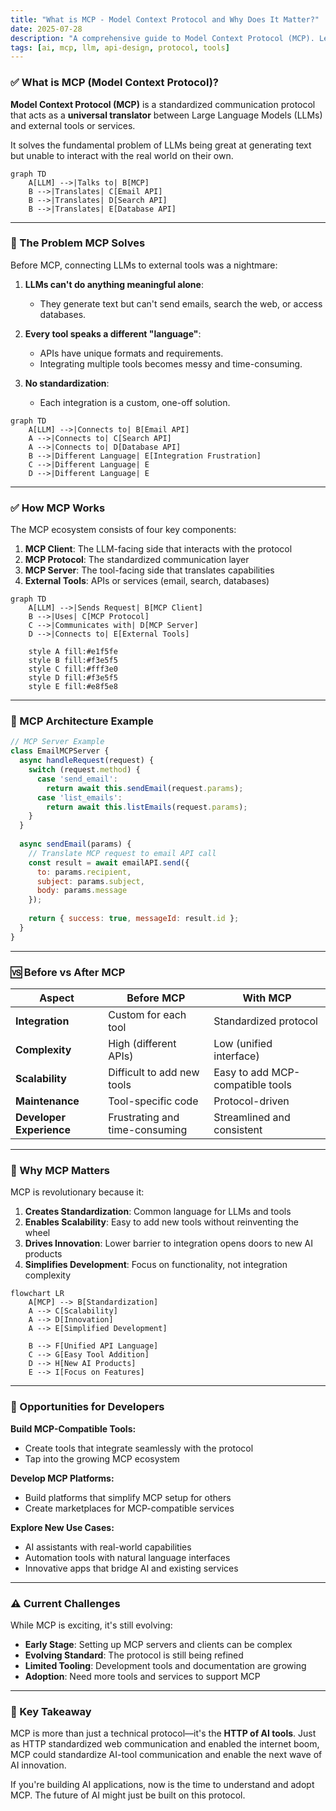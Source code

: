 ```yaml
---
title: "What is MCP - Model Context Protocol and Why Does It Matter?"
date: 2025-07-28
description: "A comprehensive guide to Model Context Protocol (MCP). Learn what it is, how it works, and why it's revolutionizing AI tool integration with visual diagrams."
tags: [ai, mcp, llm, api-design, protocol, tools]
---
```


### ✅ What is MCP (Model Context Protocol)?

**Model Context Protocol (MCP)** is a standardized communication protocol that acts as a **universal translator** between Large Language Models (LLMs) and external tools or services.

It solves the fundamental problem of LLMs being great at generating text but unable to interact with the real world on their own.

```mermaid
graph TD
    A[LLM] -->|Talks to| B[MCP]
    B -->|Translates| C[Email API]
    B -->|Translates| D[Search API]
    B -->|Translates| E[Database API]
```

---

### 📌 The Problem MCP Solves

Before MCP, connecting LLMs to external tools was a nightmare:

1. **LLMs can't do anything meaningful alone**:
   * They generate text but can't send emails, search the web, or access databases.

2. **Every tool speaks a different "language"**:
   * APIs have unique formats and requirements.
   * Integrating multiple tools becomes messy and time-consuming.

3. **No standardization**:
   * Each integration is a custom, one-off solution.

```mermaid
graph TD
    A[LLM] -->|Connects to| B[Email API]
    A -->|Connects to| C[Search API]
    A -->|Connects to| D[Database API]
    B -->|Different Language| E[Integration Frustration]
    C -->|Different Language| E
    D -->|Different Language| E
```

---

### ✅ How MCP Works

The MCP ecosystem consists of four key components:

1. **MCP Client**: The LLM-facing side that interacts with the protocol
2. **MCP Protocol**: The standardized communication layer
3. **MCP Server**: The tool-facing side that translates capabilities
4. **External Tools**: APIs or services (email, search, databases)

```mermaid
graph TD
    A[LLM] -->|Sends Request| B[MCP Client]
    B -->|Uses| C[MCP Protocol]
    C -->|Communicates with| D[MCP Server]
    D -->|Connects to| E[External Tools]
    
    style A fill:#e1f5fe
    style B fill:#f3e5f5
    style C fill:#fff3e0
    style D fill:#f3e5f5
    style E fill:#e8f5e8
```

---

### 🔧 MCP Architecture Example

```javascript
// MCP Server Example
class EmailMCPServer {
  async handleRequest(request) {
    switch (request.method) {
      case 'send_email':
        return await this.sendEmail(request.params);
      case 'list_emails':
        return await this.listEmails(request.params);
    }
  }
  
  async sendEmail(params) {
    // Translate MCP request to email API call
    const result = await emailAPI.send({
      to: params.recipient,
      subject: params.subject,
      body: params.message
    });
    
    return { success: true, messageId: result.id };
  }
}
```

---

### 🆚 Before vs After MCP

| Aspect                   | Before MCP                      | With MCP                     |
| ------------------------ | ------------------------------- | ---------------------------- |
| **Integration**          | Custom for each tool            | Standardized protocol        |
| **Complexity**           | High (different APIs)           | Low (unified interface)      |
| **Scalability**          | Difficult to add new tools      | Easy to add MCP-compatible tools |
| **Maintenance**          | Tool-specific code              | Protocol-driven              |
| **Developer Experience** | Frustrating and time-consuming  | Streamlined and consistent   |

---

### 🌟 Why MCP Matters

MCP is revolutionary because it:

1. **Creates Standardization**: Common language for LLMs and tools
2. **Enables Scalability**: Easy to add new tools without reinventing the wheel
3. **Drives Innovation**: Lower barrier to integration opens doors to new AI products
4. **Simplifies Development**: Focus on functionality, not integration complexity

```mermaid
flowchart LR
    A[MCP] --> B[Standardization]
    A --> C[Scalability]
    A --> D[Innovation]
    A --> E[Simplified Development]
    
    B --> F[Unified API Language]
    C --> G[Easy Tool Addition]
    D --> H[New AI Products]
    E --> I[Focus on Features]
```

---

### 🚀 Opportunities for Developers

**Build MCP-Compatible Tools:**
* Create tools that integrate seamlessly with the protocol
* Tap into the growing MCP ecosystem

**Develop MCP Platforms:**
* Build platforms that simplify MCP setup for others
* Create marketplaces for MCP-compatible services

**Explore New Use Cases:**
* AI assistants with real-world capabilities
* Automation tools with natural language interfaces
* Innovative apps that bridge AI and existing services

---

### ⚠️ Current Challenges

While MCP is exciting, it's still evolving:

* **Early Stage**: Setting up MCP servers and clients can be complex
* **Evolving Standard**: The protocol is still being refined
* **Limited Tooling**: Development tools and documentation are growing
* **Adoption**: Need more tools and services to support MCP

---

### 🧠 Key Takeaway

MCP is more than just a technical protocol—it's the **HTTP of AI tools**. Just as HTTP standardized web communication and enabled the internet boom, MCP could standardize AI-tool communication and enable the next wave of AI innovation.

If you're building AI applications, now is the time to understand and adopt MCP. The future of AI might just be built on this protocol.
